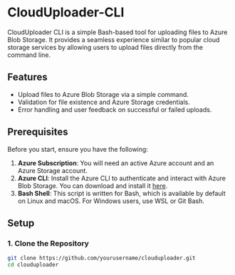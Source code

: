# CloudUploader-CLI 

CloudUploader CLI is a simple Bash-based tool for uploading files to Azure Blob Storage. It provides a seamless experience similar to popular cloud storage services by allowing users to upload files directly from the command line.

## Features
- Upload files to Azure Blob Storage via a simple command.
- Validation for file existence and Azure Storage credentials.
- Error handling and user feedback on successful or failed uploads.

## Prerequisites
Before you start, ensure you have the following:

1. **Azure Subscription**: You will need an active Azure account and an Azure Storage account.
2. **Azure CLI**: Install the Azure CLI to authenticate and interact with Azure Blob Storage. You can download and install it [here](https://docs.microsoft.com/en-us/cli/azure/install-azure-cli).
3. **Bash Shell**: This script is written for Bash, which is available by default on Linux and macOS. For Windows users, use WSL or Git Bash.

## Setup

### 1. **Clone the Repository**
```bash
git clone https://github.com/yourusername/clouduploader.git
cd clouduploader
